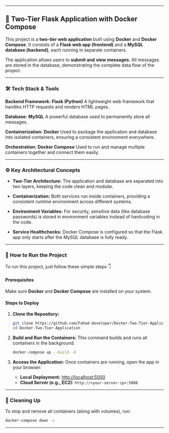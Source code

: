 
---

## 🚀 Two-Tier Flask Application with Docker Compose

This project is a **two-tier web application** built using **Docker** and **Docker Compose**.
It consists of a **Flask web app (frontend)** and a **MySQL database (backend)**, each running in separate containers.

The application allows users to **submit and view messages**.
All messages are stored in the database, demonstrating the complete data flow of the project.

---

### 🛠️ Tech Stack & Tools

**Backend Framework:** **Flask (Python)**
A lightweight web framework that handles HTTP requests and renders HTML pages.

**Database:** **MySQL**
A powerful database used to permanently store all messages.

**Containerization:** **Docker**
Used to package the application and database into isolated containers, ensuring a consistent environment everywhere.

**Orchestration:** **Docker Compose**
Used to run and manage multiple containers together and connect them easily.

---

### ⚙️ Key Architectural Concepts

* **Two-Tier Architecture:**
  The application and database are separated into two layers, keeping the code clean and modular.

* **Containerization:**
  Both services run inside containers, providing a consistent runtime environment across different systems.

* **Environment Variables:**
  For security, sensitive data (like database passwords) is stored in environment variables instead of hardcoding in the code.

* **Service Healthchecks:**
  Docker Compose is configured so that the Flask app only starts after the MySQL database is fully ready.

---

### 🚀 How to Run the Project

To run this project, just follow these simple steps 👇

#### **Prerequisites**

Make sure **Docker** and **Docker Compose** are installed on your system.

#### **Steps to Deploy**

1. **Clone the Repository:**

   ```bash
   git clone https://github.com/Fahad-developer/Docker-Two-Tier-Application.git
   cd Docker-Two-Tier-Application
   ```

2. **Build and Run the Containers:**
   This command builds and runs all containers in the background.

   ```bash
   docker-compose up --build -d
   ```

3. **Access the Application:**
   Once containers are running, open the app in your browser:

   * **Local Deployment:** [http://localhost:5000](http://localhost:5000)
   * **Cloud Server (e.g., EC2):** `http://<your-server-ip>:5000`

---

### 🧹 Cleaning Up

To stop and remove all containers (along with volumes), run:

```bash
docker-compose down -v
```

---
